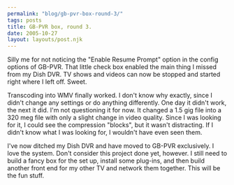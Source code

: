 ```yaml
---
permalink: "blog/gb-pvr-box-round-3/"
tags: posts
title: GB-PVR box, round 3.
date: 2005-10-27
layout: layouts/post.njk
---
```


Silly me for not noticing the "Enable Resume Prompt" option in the config options of GB-PVR. That little check box enabled the main thing I missed from my Dish DVR. TV shows and videos can now be stopped and started right where I left off. Sweet. 

Transcoding into WMV finally worked. I don't know why exactly, since I didn't change any settings or do anything differently. One day it didn't work, the next it did. I'm not questioning it for now. It changed a 1.5 gig file into a 320 meg file with only a slight change in video quality. Since I was looking for it, I could see the compression "blocks", but it wasn't distracting. If I didn't know what I was looking for, I wouldn't have even seen them. 

I've now ditched my Dish DVR and have moved to GB-PVR exclusively. I love the system. Don't consider this project done yet, however. I still need to build a fancy box for the set up, install some plug-ins, and then build another front end for my other TV and network them together. This will be the fun stuff.